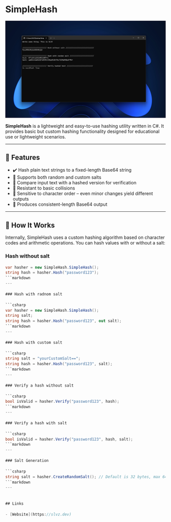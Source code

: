 # SimpleHash

![SimpleHash Banner](hero.png)

**SimpleHash** is a lightweight and easy-to-use hashing utility written in C#. It provides basic but custom hashing functionality designed for educational use or lightweight scenarios.

---

## 🔐 Features

- ✔️ Hash plain text strings to a fixed-length Base64 string  
- 🔀 Supports both random and custom salts  
- 🔁 Compare input text with a hashed version for verification  
- 🚫 Resistant to basic collisions  
- 🧠 Sensitive to character order – even minor changes yield different outputs  
- 📏 Produces consistent-length Base64 output

---

## 🚀 How It Works

Internally, SimpleHash uses a custom hashing algorithm based on character codes and arithmetic operations. You can hash values with or without a salt:

### Hash without salt

```csharp
var hasher = new SimpleHash.SimpleHash();
string hash = hasher.Hash("password123");
```markdown
---

### Hash with radnom salt

```csharp
var hasher = new SimpleHash.SimpleHash();
string salt;
string hash = hasher.Hash("password123", out salt);
```markdown
---

### Hash with custom salt

```csharp
string salt = "yourCustomSalt==";
string hash = hasher.Hash("password123", salt);
```markdown
---

### Verify a hash without salt

```csharp
bool isValid = hasher.Verify("password123", hash);
```markdown
---

### Verify a hash with salt

```csharp
bool isValid = hasher.Verify("password123", hash, salt);
```markdown
---

### Salt Generation

```csharp
string salt = hasher.CreateRandomSalt(); // Default is 32 bytes, max 64
```markdown
---


## Links

- [Website](https://slvz.dev)





